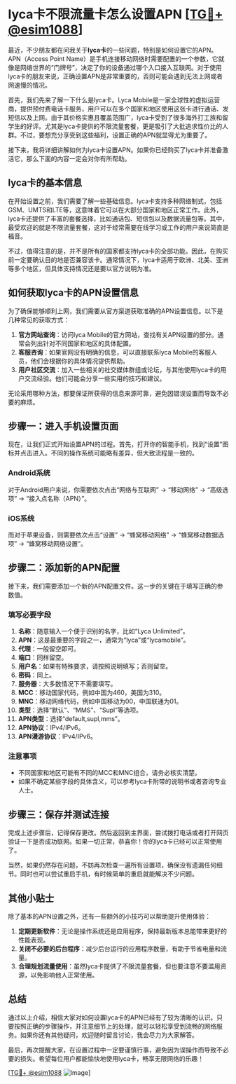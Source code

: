 # lyca卡不限流量卡怎么设置APN [[TG💪+ @esim1088](https://t.me/s/esim1088)]

最近，不少朋友都在问我关于**lyca卡**的一些问题，特别是如何设置它的APN。APN（Access Point Name）是手机连接移动网络时需要配置的一个参数，它就像是网络世界的“门牌号”，决定了你的设备通过哪个入口接入互联网。对于使用lyca卡的朋友来说，正确设置APN是非常重要的，否则可能会遇到无法上网或者网速慢的情况。

首先，我们先来了解一下什么是lyca卡。Lyca Mobile是一家全球性的虚拟运营商，提供预付费电话卡服务，用户可以在多个国家和地区使用这张卡进行通话、发短信以及上网。由于其价格实惠且覆盖范围广，lyca卡受到了很多海外打工族和留学生的好评。尤其是lyca卡提供的不限流量套餐，更是吸引了大批追求性价比的人群。不过，要想充分享受到这些福利，设置正确的APN就显得尤为重要了。

接下来，我将详细讲解如何为lyca卡设置APN。如果你已经购买了lyca卡并准备激活它，那么下面的内容一定会对你有所帮助。

## lyca卡的基本信息

在开始设置之前，我们需要了解一些基础信息。lyca卡支持多种网络制式，包括GSM、UMTS和LTE等，这意味着它可以在大部分国家和地区正常工作。此外，lyca卡还提供了丰富的套餐选择，比如通话包、短信包以及数据流量包等。其中，最受欢迎的就是不限流量套餐，这对于经常需要在线学习或工作的用户来说简直是福音。

不过，值得注意的是，并不是所有的国家都支持lyca卡的全部功能。因此，在购买前一定要确认目的地是否兼容该卡。通常情况下，lyca卡适用于欧洲、北美、亚洲等多个地区，但具体支持情况还是要以官方说明为准。

## 如何获取lyca卡的APN设置信息

为了确保能够顺利上网，我们需要从官方渠道获取准确的APN设置信息。以下是几种常见的获取方式：

1. **官方网站查询**：访问lyca Mobile的官方网站，查找有关APN设置的部分。通常会列出针对不同国家和地区的具体配置。
2. **客服咨询**：如果官网没有明确的信息，可以直接联系lyca Mobile的客服人员，他们会根据你的具体情况提供帮助。
3. **用户社区交流**：加入一些相关的社交媒体群组或论坛，与其他使用lyca卡的用户交流经验。他们可能会分享一些实用的技巧和建议。

无论采用哪种方法，都要保证所获得的信息来源可靠，避免因错误设置而导致不必要的麻烦。

## 步骤一：进入手机设置页面

现在，让我们正式开始设置APN的过程。首先，打开你的智能手机，找到“设置”图标并点击进入。不同的操作系统可能略有差异，但大致流程是一致的。

### Android系统
对于Android用户来说，你需要依次点击“网络与互联网” -> “移动网络” -> “高级选项” -> “接入点名称（APN）”。

### iOS系统
而对于苹果设备，则需要依次点击“设置” -> “蜂窝移动网络” -> “蜂窝移动数据选项” -> “蜂窝移动网络设置”。

## 步骤二：添加新的APN配置

接下来，我们需要添加一个新的APN配置文件。这一步的关键在于填写正确的参数值。

### 填写必要字段
1. **名称**：随意输入一个便于识别的名字，比如“Lyca Unlimited”。
2. **APN**：这是最重要的字段之一，通常为“lyca”或“lycamobile”。
3. **代理**：一般留空即可。
4. **端口**：同样留空。
5. **用户名**：如果有特殊要求，请按照说明填写；否则留空。
6. **密码**：同上。
7. **服务器**：大多数情况下不需要填写。
8. **MCC**：移动国家代码，例如中国为460，美国为310。
9. **MNC**：移动网络代码，例如中国移动为00，中国联通为01。
10. **类型**：选择“默认”、“MMS”、“Supl”等选项。
11. **APN类型**：选择“default,supl,mms”。
12. **APN协议**：IPv4/IPv6。
13. **APN漫游协议**：IPv4/IPv6。

### 注意事项
- 不同国家和地区可能有不同的MCC和MNC组合，请务必核实清楚。
- 如果不确定某些字段的具体含义，可以参考lyca卡附带的说明书或者咨询专业人士。

## 步骤三：保存并测试连接

完成上述步骤后，记得保存更改。然后返回到主界面，尝试拨打电话或者打开网页验证一下是否成功联网。如果一切正常，恭喜你！你的lyca卡已经可以正常使用了。

当然，如果仍然存在问题，不妨再次检查一遍所有设置项，确保没有遗漏任何细节。同时也可以尝试重启手机，有时候简单的重启就能解决不少问题。

## 其他小贴士

除了基本的APN设置之外，还有一些额外的小技巧可以帮助提升使用体验：

1. **定期更新软件**：无论是操作系统还是应用程序，保持最新版本总能带来更好的性能表现。
2. **关闭不必要的后台程序**：减少后台运行的应用程序数量，有助于节省电量和流量。
3. **合理规划流量使用**：虽然lyca卡提供了不限流量套餐，但也要注意不要滥用资源，以免影响他人正常使用。

## 总结

通过以上介绍，相信大家对如何设置lyca卡的APN已经有了较为清晰的认识。只要按照正确的步骤操作，并注意细节上的处理，就可以轻松享受到流畅的网络服务。如果你还有其他疑问，欢迎随时留言讨论，我会尽力为大家解答。

最后，再次提醒大家，在设置过程中一定要谨慎行事，避免因为误操作而导致不必要的损失。希望每位用户都能愉快地使用lyca卡，畅享无限网络的乐趣！

[[TG💪+ @esim1088](https://t.me/s/esim1088) ![Image](https://i.postimg.cc/4NQfJmqS/Snipaste-2025-05-13-00-14-12.png)]